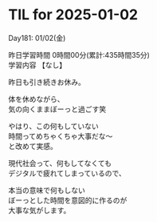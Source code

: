 # TIL for 2025-01-02
Day181: 01/02(金)<br>

昨日学習時間 0時間00分(累計:435時間35分)<br>
学習内容 【なし】<br>

昨日も引き続きお休み。<br>

体を休めながら、<br>
気の向くままぼーっと過ごす笑<br>

やはり、この何もしていない<br>
時間ってめちゃくちゃ大事だな〜<br>
と改めて実感。<br>

現代社会って、何もしてなくても<br>
デジタルで疲れてしまっているので、<br>

本当の意味で何もしない<br>
ぼーっとした時間を意図的に作るのが<br>
大事な気がします。<br>